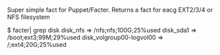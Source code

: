Super simple fact for Puppet/Facter.  Returns a fact for eacg EXT2/3/4 or NFS filesystem

  $ facter| grep disk
  disk_nfs => /nfs;nfs;100G;25%used
  disk_sda1 => /boot;ext3;99M;29%used
  disk_volgroup00-logvol00 => /;ext4;20G;25%used

